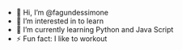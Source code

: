 - 👋 Hi, I’m @fagundessimone
- 👀 I’m interested in to learn
- 🌱 I’m currently learning Python and Java Script
- ⚡ Fun fact: I like to workout

<!---
fagundessimone/fagundessimone is a ✨ special ✨ repository because its `README.md` (this file) appears on your GitHub profile.
You can click the Preview link to take a look at your changes.
--->
